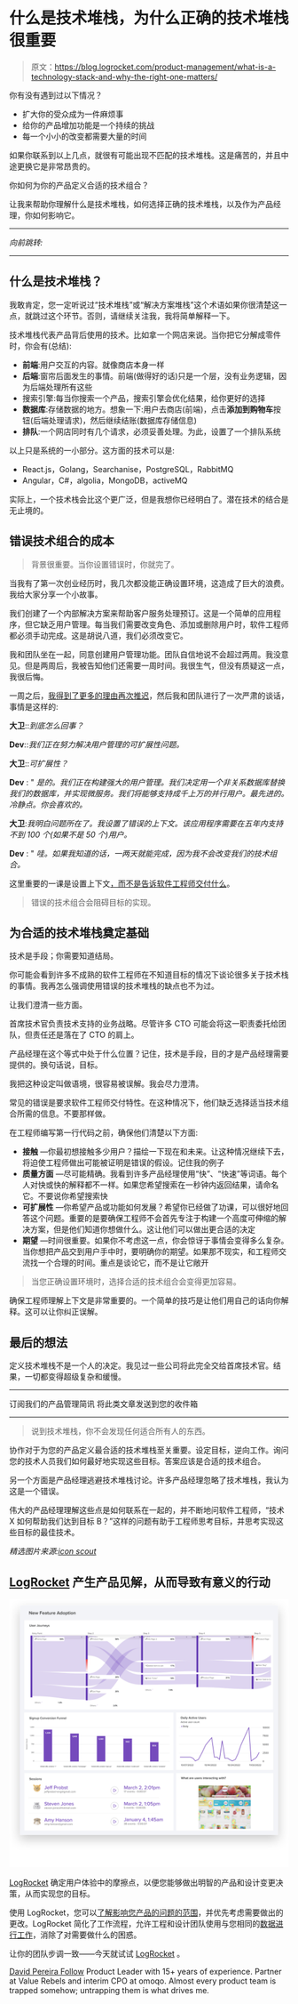 # 什么是技术堆栈，为什么正确的技术堆栈很重要

> 原文：<https://blog.logrocket.com/product-management/what-is-a-technology-stack-and-why-the-right-one-matters/>

你有没有遇到过以下情况？

*   扩大你的受众成为一件麻烦事
*   给你的产品增加功能是一个持续的挑战
*   每一个小小的改变都需要大量的时间

如果你联系到以上几点，就很有可能出现不匹配的技术堆栈。这是痛苦的，并且中途更换它是非常昂贵的。

你如何为你的产品定义合适的技术组合？

让我来帮助你理解什么是技术堆栈，如何选择正确的技术堆栈，以及作为产品经理，你如何影响它。

* * *

*向前跳转:*

* * *

## 什么是技术堆栈？

我敢肯定，您一定听说过“技术堆栈”或“解决方案堆栈”这个术语如果你很清楚这一点，就跳过这个环节。否则，请继续关注我，我将简单解释一下。

技术堆栈代表产品背后使用的技术。比如拿一个网店来说。当你把它分解成零件时，你会有(总结):

*   **前端**:用户交互的内容。就像商店本身一样
*   **后端**:窗帘后面发生的事情。前端(做得好的话)只是一个层，没有业务逻辑，因为后端处理所有这些
*   搜索引擎:每当你搜索一个产品，搜索引擎会优化结果，给你更好的选择
*   **数据库**:存储数据的地方。想象一下:用户去商店(前端)，点击**添加到购物车**按钮(后端处理请求)，然后继续结账(数据库存储信息)
*   **排队**:一个网店同时有几个请求，必须妥善处理。为此，设置了一个排队系统

以上只是系统的一小部分。这方面的技术可以是:

*   React.js，Golang，Searchanise，PostgreSQL，RabbitMQ
*   Angular，C#，algolia，MongoDB，activeMQ

实际上，一个技术栈会比这个更广泛，但是我想你已经明白了。潜在技术的结合是无止境的。

## 错误技术组合的成本

> 背景很重要。当你设置错误时，你就完了。

当我有了第一次创业经历时，我几次都没能正确设置环境，这造成了巨大的浪费。我给大家分享一个小故事。

我们创建了一个内部解决方案来帮助客户服务处理预订。这是一个简单的应用程序，但它缺乏用户管理。每当我们需要改变角色、添加或删除用户时，软件工程师都必须手动完成。这是胡说八道，我们必须改变它。

我和团队坐在一起，同意创建用户管理功能。团队自信地说不会超过两周。我没意见。但是两周后，我被告知他们还需要一周时间。我很生气，但没有质疑这一点，我很后悔。

一周之后，[我得到了更多的理由再次推迟](https://blog.logrocket.com/product-management/difference-between-high-performing-and-ordinary-teams/)，然后我和团队进行了一次严肃的谈话，事情是这样的:

**大卫**::*到底怎么回事？*

**Dev**::*我们正在努力解决用户管理的可扩展性问题。*

**大卫**::*可扩展性？*

**Dev** : " *是的。我们正在构建强大的用户管理。我们决定用一个非关系数据库替换我们的数据库，并实现微服务。我们将能够支持成千上万的并行用户。最先进的。冷静点。你会喜欢的。*

**大卫**:*我明白问题所在了。我设置了错误的上下文。该应用程序需要在五年内支持不到 100 个(如果不是 50 个)用户。*

**Dev** : " *哇。如果我知道的话，一两天就能完成，因为我不会改变我们的技术组合。*

这里重要的一课是设置上下文[，而不是告诉软件工程师交付什么](https://blog.logrocket.com/product-management/how-top-product-managers-work-engineers/)。

> 错误的技术组合会阻碍目标的实现。

## 为合适的技术堆栈奠定基础

技术是手段；你需要知道结局。

你可能会看到许多不成熟的软件工程师在不知道目标的情况下谈论很多关于技术栈的事情。我再怎么强调使用错误的技术堆栈的缺点也不为过。

让我们澄清一些方面。

首席技术官负责技术支持的业务战略。尽管许多 CTO 可能会将这一职责委托给团队，但责任还是落在了 CTO 的肩上。

产品经理在这个等式中处于什么位置？记住，技术是手段，目的才是产品经理需要提供的。换句话说，目标。

我把这种设定叫做语境，很容易被误解。我会尽力澄清。

常见的错误是要求软件工程师交付特性。在这种情况下，他们缺乏选择适当技术组合所需的信息。不要那样做。

在工程师编写第一行代码之前，确保他们清楚以下方面:

*   **接触** —你最初想接触多少用户？描绘一下现在和未来。让这种情况继续下去，将迫使工程师做出可能被证明是错误的假设。记住我的例子
*   **质量方面** —尽可能精确。我看到许多产品经理使用“快”、“快速”等词语。每个人对快或快的解释都不一样。如果您希望搜索在一秒钟内返回结果，请命名它。不要说你希望搜索快
*   **可扩展性** —你希望产品或功能如何发展？希望你已经做了功课，可以很好地回答这个问题。重要的是要确保工程师不会首先专注于构建一个高度可伸缩的解决方案，但是他们知道你想做什么。这让他们可以做出更合适的决定
*   **期望** —时间很重要。如果你不考虑这一点，你会惊讶于事情会变得多么复杂。当你想把产品交到用户手中时，要明确你的期望。如果那不现实，和工程师交流找一个合理的时间。重点是谈论它，而不是让它敞开

> 当您正确设置环境时，选择合适的技术组合会变得更加容易。

确保工程师理解上下文是非常重要的。一个简单的技巧是让他们用自己的话向你解释。这可以让你纠正误解。

## 最后的想法

定义技术堆栈不是一个人的决定。我见过一些公司将此完全交给首席技术官。结果，一切都变得超级复杂和缓慢。

* * *

订阅我们的产品管理简讯
将此类文章发送到您的收件箱

* * *

> 说到技术堆栈，你不会发现任何适合所有人的东西。

协作对于为您的产品定义最合适的技术堆栈至关重要。设定目标，逆向工作。询问您的技术人员我们如何最好地实现这些目标。答案应该是合适的技术组合。

另一个方面是产品经理逃避技术堆栈讨论。许多产品经理忽略了技术堆栈，我认为这是一个错误。

伟大的产品经理理解这些点是如何联系在一起的，并不断地问软件工程师，“技术 X 如何帮助我们达到目标 B？”这样的问题有助于工程师思考目标，并思考实现这些目标的最佳技术。

*精选图片来源:[icon scout](https://iconscout.com/icon/partnership-1543484)*

## [LogRocket](https://lp.logrocket.com/blg/pm-signup) 产生产品见解，从而导致有意义的行动

[![](img/1af2ef21ae5da387d71d92a7a09c08e8.png)](https://lp.logrocket.com/blg/pm-signup)

[LogRocket](https://lp.logrocket.com/blg/pm-signup) 确定用户体验中的摩擦点，以便您能够做出明智的产品和设计变更决策，从而实现您的目标。

使用 LogRocket，您可以[了解影响您产品的问题的范围](https://logrocket.com/for/analytics-for-web-applications)，并优先考虑需要做出的更改。LogRocket 简化了工作流程，允许工程和设计团队使用与您相同的[数据进行工作](https://logrocket.com/for/web-analytics-solutions)，消除了对需要做什么的困惑。

让你的团队步调一致——今天就试试 [LogRocket](https://lp.logrocket.com/blg/pm-signup) 。

[David Pereira Follow](https://blog.logrocket.com/author/davidpereira/) Product Leader with 15+ years of experience. Partner at Value Rebels and interim CPO at omoqo. Almost every product team is trapped somehow; untrapping them is what drives me.